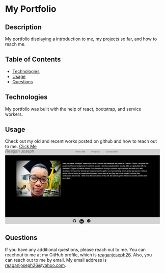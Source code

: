   # My Portfolio 

  ## Description
  My portfolio displaying a introduction to me, my projects so far, and how to reach me.

  ## Table of Contents
  * [Technologies](#installation)
  * [Usage](#usage)
  * [Questions](#questions)
  

  ## Technologies
  My portfolio was built with the help of react, bootstrap, and service workers. 
  

  ## Usage
  Check out my old and recent works posted on github and how to reach out to me. [Click Me]()
  </br>
  ![ScreenShot](./src/assets/images/portfolio.jpg)



  ## Questions
  If you have any additional questions, please reach out to me. 
  You can reachout to me at my GitHub profile, which is [reaganjoseph26](https://github.com/reaganjoseph26).
  Also, you can reach out to me by email. My email address is reaganjoseph26@yahoo.com. 
  